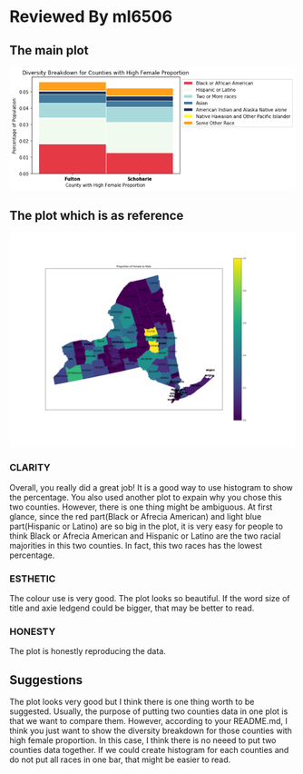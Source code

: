 
# Reviewed By ml6506

## The main plot
![plot1](https://github.com/mengyunli0220/PUI2018_sjs909/blob/master/HW8_sjs909/Demographics.png)

## The plot which is as reference
![plot1](https://github.com/mengyunli0220/PUI2018_sjs909/blob/master/HW8_sjs909/NYSFproportionLabel.png)


### CLARITY

Overall, you really did a great job! It is a good way to use histogram to show the percentage. You also used another plot to expain why you chose this two counties.  However, there is one thing might be ambiguous. At first glance, since the red part(Black or Afrecia American) and light blue part(Hispanic or Latino) are so big in the plot, it is very easy for people to think Black or Afrecia American and Hispanic or Latino are the two racial majorities in this two counties. In fact, this two races has the lowest percentage.

### ESTHETIC

 The colour use is very good. The plot looks so beautiful. If the word size of title and axie ledgend could be bigger, that may be better to read. 

### HONESTY

The plot is honestly reproducing the data. 

## Suggestions

The plot looks very good but I think there is one thing worth to be suggested. Usually, the purpose of putting two counties data in one plot is that we want to compare them. However, according to your README.md, I think you just want to show the diversity breakdown for those counties with high female proportion. In this case, I think there is no neeed to put two counties data together. If we could create histogram for each counties and do not put all races in one bar, that might be easier to read.
